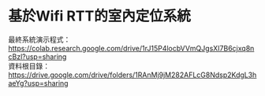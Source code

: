 # 基於Wifi RTT的室內定位系統
最終系統演示程式：https://colab.research.google.com/drive/1rJ15P4locbVVmQJgsXI7B6cjxq8ncBzl?usp=sharing<br>
資料根目錄：https://drive.google.com/drive/folders/1RAnMj9jM282AFLcG8Ndsp2KdgL3haeYg?usp=sharing
